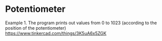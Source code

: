 # Potentiometer
Example 1. The program prints out values from 0 to 1023 (according to the position of the potentiometer)
https://www.tinkercad.com/things/3K5uA6x5ZGK
